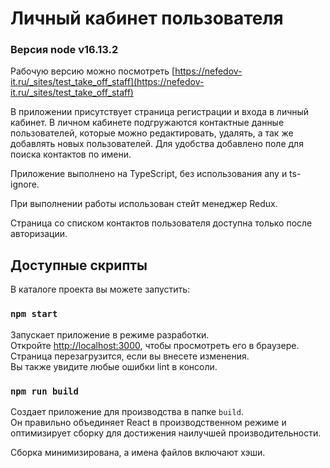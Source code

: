 # Личный кабинет пользователя
### Версия node v16.13.2

Рабочую версию можно посмотреть [https://nefedov-it.ru/_sites/test_take_off_staff](https://nefedov-it.ru/_sites/test_take_off_staff)

В приложении присутствует страница регистрации и входа в личный кабинет.
В личном кабинете подгружаются контактные данные пользователей, которые можно редактировать, удалять, а так же добавлять новых пользователей. Для удобства добавлено поле для поиска контактов по имени.

Приложение выполнено на TypeScript, без использования any и
ts-ignore.

При выполнении работы использован стейт менеджер Redux.

Страница со списком контактов пользователя доступна только после авторизации.

## Доступные скрипты

В каталоге проекта вы можете запустить:

### `npm start`

Запускает приложение в режиме разработки.\
Откройте [http://localhost:3000](http://localhost:3000), чтобы просмотреть его в браузере.
Страница перезагрузится, если вы внесете изменения.\
Вы также увидите любые ошибки lint в консоли.

### `npm run build`

Создает приложение для производства в папке `build`.\
Он правильно объединяет React в производственном режиме и оптимизирует сборку для достижения наилучшей
производительности.

Сборка минимизирована, а имена файлов включают хэши.